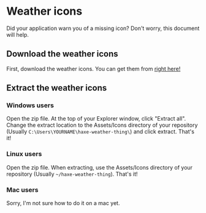 # Weather icons

Did your application warn you of a missing icon? Don't worry, this document will help.

## Download the weather icons

First, download the weather icons. You can get them from [right here!](https://cdn.weatherapi.com/weather.zip)

## Extract the weather icons

### Windows users

Open the zip file. At the top of your Explorer window, click "Extract all". Change the extract location to the Assets/Icons directory of your repository (Usually `C:\Users\YOURNAME\haxe-weather-thing\`) and click extract. That's it!

### Linux users

Open the zip file. When extracting, use the Assets/Icons directory of your repository (Usually `~/haxe-weather-thing`). That's it!

### Mac users

Sorry, I'm not sure how to do it on a mac yet.